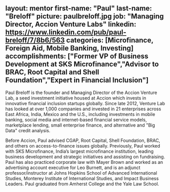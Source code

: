 layout: mentor
first-name: "Paul"
last-name: "Breloff"
picture: paulbreloff.jpg
job: "Managing Director, Accion Venture Labs"
linkedin: https://www.linkedin.com/pub/paul-breloff/7/8b6/563 
categories: [Microfinance, Foreign Aid, Mobile Banking, Investing]
accomplishments: ["Former VP of Business Development at SKS Microfinance","Advisor to BRAC, Root Capital and Shell Foundation","Expert in Financial Inclusion"]
---
Paul Breloff is the founder and Managing Director of the Accion Venture Lab, a seed investment initiative housed at Accion which invests in innovative financial inclusion startups globally. Since late 2012, Venture Lab has looked at over 1,000 companies and invested in 21 enterprises across East Africa, India, Mexico and the U.S., including investments in mobile banking, social media and internet-based financial service models, marketplace lending, small enterprise finance, and alternative and "Big Data" credit analysis. 

Before Accion, Paul advised CGAP, Root Capital, Shell Foundation, BRAC, and others on access-to-finance issues globally. Previously, Paul worked with SKS Microfinance, India’s largest microfinance institution, leading business development and strategic initiatives and assisting on fundraising. Paul has also practiced corporate law with Mayer Brown and worked as an advertising account executive for Leo Burnett, and is an adjunct professor/instructor at Johns Hopkins School of Advanced International Studies, Monterey Institute of International Studies, and Impact Business Leaders. Paul graduated from Amherst College and the Yale Law School.
